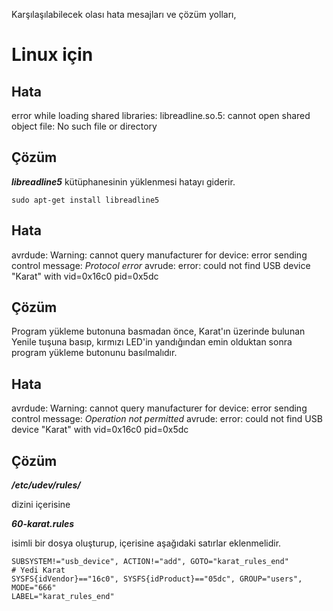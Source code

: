 Karşılaşılabilecek olası hata mesajları ve çözüm yolları,

# Linux için #

## Hata ##

error while loading shared libraries: libreadline.so.5: cannot open shared object file: No such file or directory

## Çözüm ##

_**libreadline5**_ kütüphanesinin yüklenmesi hatayı giderir.

```
sudo apt-get install libreadline5
```

## Hata ##

avrdude: Warning: cannot query manufacturer for device: error sending control message: _Protocol error_
avrude: error: could not find USB device "Karat" with vid=0x16c0 pid=0x5dc

## Çözüm ##

Program yükleme butonuna basmadan önce, Karat'ın üzerinde bulunan Yenile tuşuna basıp, kırmızı LED'in yandığından emin olduktan sonra program yükleme butonunu basılmalıdır.

## Hata ##

avrdude: Warning: cannot query manufacturer for device: error sending control message: _Operation not permitted_
avrude: error: could not find USB device "Karat" with vid=0x16c0 pid=0x5dc

## Çözüm ##


_**/etc/udev/rules/**_

dizini içerisine

_**60-karat.rules**_

isimli bir dosya oluşturup, içerisine aşağıdaki satırlar eklenmelidir.

```
SUBSYSTEM!="usb_device", ACTION!="add", GOTO="karat_rules_end"
# Yedi Karat
SYSFS{idVendor}=="16c0", SYSFS{idProduct}=="05dc", GROUP="users", MODE="666"
LABEL="karat_rules_end"
```